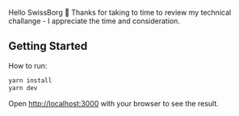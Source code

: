 Hello SwissBorg 👋 Thanks for taking to time to review my technical challange - I appreciate the time and consideration. 

## Getting Started

How to run:

```bash
yarn install
yarn dev
```

Open [http://localhost:3000](http://localhost:3000) with your browser to see the result.



